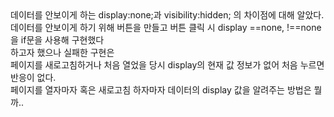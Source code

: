 <div>데이터를 안보이게 하는 display:none;과 visibility:hidden; 의 차이점에 대해 알았다.</div>
<div>데이터를 안보이게 하기 위해 버튼을 만들고 버튼 클릭 시 display ==none, !==none 을 if문을 사용해 구현했다</div>
<div>하고자 했으나 실패한 구현은</div>
<div>페이지를 새로고침하거나 처음 열었을 당시 display의 현재 값 정보가 없어 처음 누르면 반응이 없다.</div>
<div>페이지를 열자마자 혹은 새로고침 하자마자 데이터의 display 값을 알려주는 방법은 뭘까..</div>
